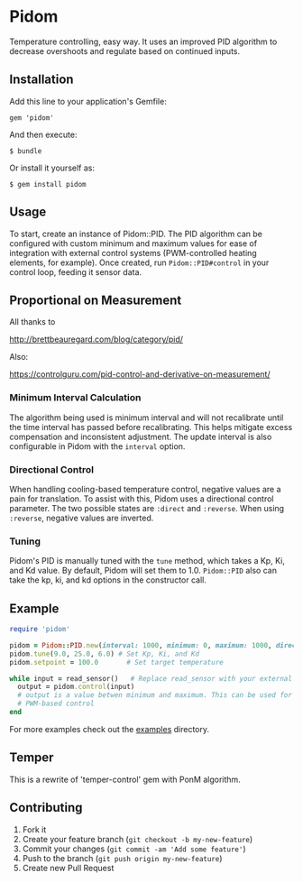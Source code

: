 # Pidom

Temperature controlling, easy way.  It uses an improved PID algorithm to
decrease overshoots and regulate based on continued inputs.

## Installation

Add this line to your application's Gemfile:

    gem 'pidom'

And then execute:

    $ bundle

Or install it yourself as:

    $ gem install pidom

## Usage

To start, create an instance of Pidom::PID.  The PID algorithm can be configured with
custom minimum and maximum values for ease of integration with external control systems
(PWM-controlled heating elements, for example).  Once created, run `Pidom::PID#control`
in your control loop, feeding it sensor data.

## Proportional on Measurement

All thanks to

http://brettbeauregard.com/blog/category/pid/

Also:

https://controlguru.com/pid-control-and-derivative-on-measurement/

### Minimum Interval Calculation

The algorithm being used is minimum interval and will not recalibrate until the time interval
has passed before recalibrating.  This helps mitigate excess compensation and inconsistent
adjustment. The update interval is also configurable in Pidom with the `interval` option.

### Directional Control

When handling cooling-based temperature control, negative values are a pain for
translation.  To assist with this, Pidom uses a directional control parameter.  The two
possible states are `:direct` and `:reverse`.  When using `:reverse`, negative values
are inverted.

### Tuning

Pidom's PID is manually tuned with the `tune` method, which takes a Kp, Ki, and Kd value. By
default, Pidom will set them to 1.0.  `Pidom::PID` also can take the kp, ki, and kd options
in the constructor call.

## Example

``` ruby
require 'pidom'

pidom = Pidom::PID.new(interval: 1000, minimum: 0, maximum: 1000, direction: :direct)
pidom.tune(9.0, 25.0, 6.0) # Set Kp, Ki, and Kd
pidom.setpoint = 100.0       # Set target temperature

while input = read_sensor()   # Replace read_sensor with your external system
  output = pidom.control(input)
  # output is a value betwen minimum and maximum. This can be used for thresholds or
  # PWM-based control
end
```

For more examples check out the [examples](examples/) directory.

## Temper

This is a rewrite of 'temper-control' gem with PonM algorithm.


## Contributing

1. Fork it
2. Create your feature branch (`git checkout -b my-new-feature`)
3. Commit your changes (`git commit -am 'Add some feature'`)
4. Push to the branch (`git push origin my-new-feature`)
5. Create new Pull Request
